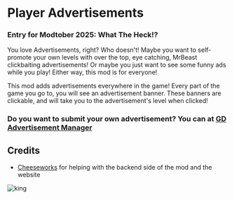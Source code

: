 # Player Advertisements
### <co>Entry for Modtober 2025: What The Heck!?</c>

<cp>You love Advertisements, right?</c> Who doesn't! Maybe you want to <cb>self-promote your own levels</c> with over the top, eye catching, MrBeast clickbaiting advertisements! Or maybe you just want to see some funny ads while you play! <cy>Either way, this mod is for everyone!</c>

This mod adds advertisements everywhere in the game! Every part of the game you go to, you will see an advertisement banner. These banners are clickable, and will take you to the advertisement's level when clicked!

### <cl>Do you want to submit your own advertisement? You can at [GD Advertisement Manager](https://ads.arcticwoof.xyz)</c>

## Credits
- [Cheeseworks](user:6408873) for helping with the backend side of the mod and the website

![king](arcticwoof.twitch_interactive/king.png)